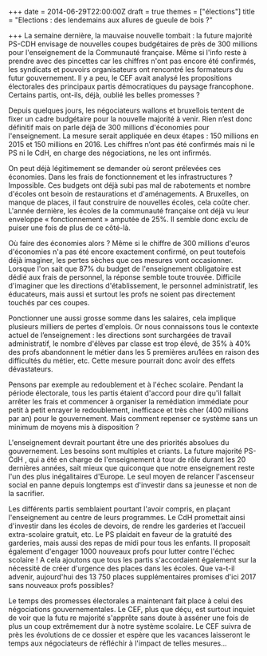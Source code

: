 +++
date = 2014-06-29T22:00:00Z
draft = true
themes = ["élections"]
title = "Elections : des lendemains aux allures de gueule de bois ?"

+++
La semaine dernière, la mauvaise nouvelle tombait : la future majorité PS-CDH envisage de nouvelles coupes budgétaires de près de 300 millions pour l'enseignement de la Communauté française. Même si l'info reste à prendre avec des pincettes car les chiffres n'ont pas encore été confirmés, les syndicats et pouvoirs organisateurs ont rencontré les formateurs du futur gouvernement. Il y a peu, le CEF avait analysé les propositions électorales des principaux partis démocratiques du paysage francophone. Certains partis, ont-ils, déjà, oublié les belles promesses ?  
  
Depuis quelques jours, les négociateurs wallons et bruxellois tentent de fixer un cadre budgétaire pour la nouvelle majorité à venir. Rien n’est donc définitif mais on parle déjà de 300 millions d'économies pour l'enseignement. La mesure serait appliquée en deux étapes : 150 millions en 2015 et 150 millions en 2016. Les chiffres n’ont pas été confirmés mais ni le PS ni le CdH, en charge des négociations, ne les ont infirmés.

On peut déjà légitimement se demander où seront prélevées ces économies. Dans les frais de fonctionnement et les infrastructures ? Impossible. Ces budgets ont déjà subi pas mal de rabotements et nombre d'écoles ont besoin de restaurations et d'aménagements. A Bruxelles, on manque de places, il faut construire de nouvelles écoles, cela coûte cher. L'année dernière, les écoles de la communauté française ont déjà vu leur enveloppe « fonctionnement » amputée de 25%. Il semble donc exclu de puiser une fois de plus de ce côté-là.  
  
Où faire des économies alors ? Même si le chiffre de 300 millions d'euros d'économies n'a pas été encore exactement confirmé, on peut toutefois déjà imaginer, les pertes sèches que ces mesures vont occasionner. Lorsque l'on sait que 87% du budget de l'enseignement obligatoire est dédié aux frais de personnel, la réponse semble toute trouvée. Difficile d'imaginer que les directions d'établissement, le personnel administratif, les éducateurs, mais aussi et surtout les profs ne soient pas directement touchés par ces coupes.  
  
Ponctionner une aussi grosse somme dans les salaires, cela implique plusieurs milliers de pertes d'emplois. Or nous connaissons tous le contexte actuel de l’enseignement : les directions sont surchargées de travail administratif, le nombre d'élèves par classe est trop élevé, de 35% à 40% des profs abandonnent le métier dans les 5 premières aru1ées en raison des difficultés du métier, etc. Cette mesure pourrait donc avoir des effets dévastateurs.  
  
Pensons par exemple au redoublement et à l'échec scolaire. Pendant la période électorale, tous les partis étaient d'accord pour dire qu'il fallait arrêter les frais et commencer à organiser la remédiation immédiate pour petit à petit enrayer le redoublement, inefficace et très cher (400 millions par an) pour le gouvernement. Mais comment repenser ce système sans un minimum de moyens mis à disposition ?  
  
L'enseignement devrait pourtant être une des priorités absolues du gouvernement. Les besoins sont multiples et criants. La future majorité PS-CdH , qui a été en charge de l'enseignement à tour de rôle durant les 20 dernières années, sait mieux que quiconque que notre enseignement reste l'un des plus inégalitaires d'Europe. Le seul moyen de relancer l'ascenseur social en panne depuis longtemps est d'investir dans sa jeunesse et non de la sacrifier.  
  
Les différents partis semblaient pourtant l'avoir compris, en plaçant l'enseignement au centre de leurs programmes. Le CdH promettait ainsi d'investir dans les écoles de devoirs, de rendre les garderies et l’accueil extra-scolaire gratuit, etc. Le PS plaidait en faveur de la gratuité des garderies, mais aussi des repas de midi pour tous les enfants. Il proposait également d'engager 1000 nouveaux profs pour lutter contre l'échec scolaire ! A cela ajoutons que tous les partis s'accordaient également sur la nécessité de créer d'urgence des places dans les écoles. Que va-t-il advenir, aujourd'hui des 13 750 places supplémentaires promises d'ici 2017 sans nouveaux profs possibles?  
  
Le temps des promesses électorales a maintenant fait place à celui des négociations gouvernementales. Le CEF, plus que déçu, est surtout inquiet de voir que la futu re majorité s'apprête sans doute à asséner une fois de plus un coup extrêmement dur à notre système scolaire. Le CEF suivra de près les évolutions de ce dossier et espère que les vacances laisseront le temps aux négociateurs de réfléchir à l'impact de telles mesures...